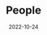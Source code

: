 ---
title: People
date: 2022-10-24

type: landing

sections:
  - block: people
    content:
      title: Meet the Team
      # Choose which groups/teams of users to display.
      #   Edit `user_groups` in each user's profile to add them to one or more of these groups.
      user_groups:
          - Collaborator
      sort_by: Params.last_name
      sort_ascending: false
    design:
      show_interests: false
      show_role: false
      show_social: false

---